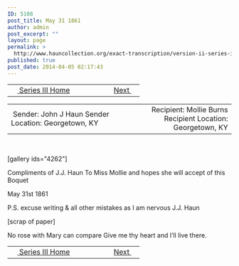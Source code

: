 ```yaml
---
ID: 5108
post_title: May 31 1861
author: admin
post_excerpt: ""
layout: page
permalink: >
  http://www.hauncollection.org/exact-transcription/version-ii-series-iii/may-31-1861/
published: true
post_date: 2014-04-05 02:17:43
---
```

<table style="width: 100%;" align="center">
<tbody>
<tr>
<td width="50%"> <a href="http://www.hauncollection.org/version-2/version-ii-series-iii/"><img src="https://lh3.googleusercontent.com/-EFJpxxNiPNw/VqgtWBCZrMI/AAAAAAAAAFU/WfY4lPFWWkg/s800-Ic42/Soeb-Plain-Arrows-8-10px.png" alt="" width="10" height="10" /> Series III Home</a></td>
<td style="text-align: right;"><a href="http://www.hauncollection.org/version-2/version-ii-series-iii/april-16-1862/">Next <img src="https://lh3.googleusercontent.com/-67k0cYlpXHw/VqgtWKz1MXI/AAAAAAAAAFU/k9PW_Piyurk/s800-Ic42/Soeb-Plain-Arrows-5-10px.png" alt="" width="10" height="10" /></a></td>
</tr>
</tbody>
</table>
<table style="width: 100%;" align="center">
<tbody>
<tr>
<td width="50%"> Sender: John J Haun
Sender Location: Georgetown, KY</td>
<td style="text-align: right;"> Recipient: Mollie Burns
Recipient Location: Georgetown, KY</td>
</tr>
</tbody>
</table>
&nbsp;

[gallery ids="4262"]

Compliments of J.J. Haun To Miss Mollie and hopes she will accept of this Boquet

May 31st 1861

P.S. excuse writing &amp; all other mistakes as I am nervous J.J. Haun

[scrap of paper]

No rose with Mary can compare
Give me thy heart and I’ll live there.
<table style="width: 100%;" align="center">
<tbody>
<tr>
<td width="50%"> <a href="http://www.hauncollection.org/version-2/version-ii-series-iii/"><img src="https://lh3.googleusercontent.com/-EFJpxxNiPNw/VqgtWBCZrMI/AAAAAAAAAFU/WfY4lPFWWkg/s800-Ic42/Soeb-Plain-Arrows-8-10px.png" alt="" width="10" height="10" /> Series III Home</a></td>
<td style="text-align: right;"><a href="http://www.hauncollection.org/version-2/version-ii-series-iii/april-16-1862/">Next <img src="https://lh3.googleusercontent.com/-67k0cYlpXHw/VqgtWKz1MXI/AAAAAAAAAFU/k9PW_Piyurk/s800-Ic42/Soeb-Plain-Arrows-5-10px.png" alt="" width="10" height="10" /></a></td>
</tr>
</tbody>
</table>